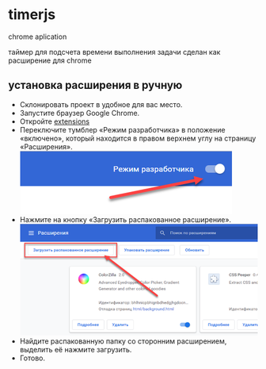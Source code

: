 # timerjs
chrome aplication

таймер для подсчета времени выполнения задачи сделан как расширение для chrome

## установка расширения в ручную 
* Склонировать проект в удобное для вас место.
* Запустите браузер Google Chrome.
* Откройте [extensions](chrome://extensions)
* Переключите тумблер «Режим разработчика» в положение «включено», который находится в правом верхнем углу на страницу «Расширения».
![Image alt](https://github.com/maxnosib/timerjs/raw/master/img_readme/img_5d28a94b7c33b.png)
* Нажмите на кнопку «Загрузить распакованное расширение».
![Image alt](https://github.com/maxnosib/timerjs/raw/master/img_readme/img_5d28a9c1ce12a.png)
* Найдите распакованную папку со сторонним расширением, выделить её нажмите загрузить.
* Готово.
